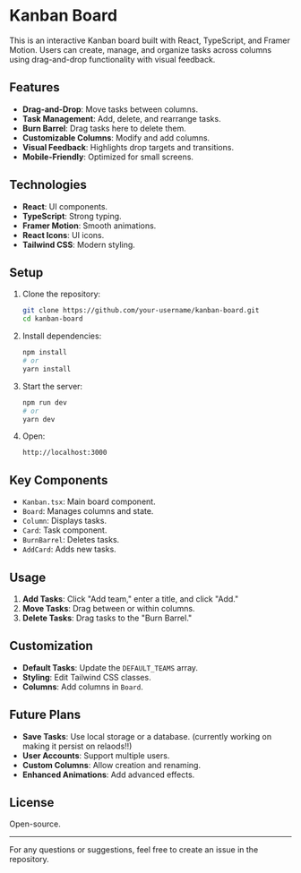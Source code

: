 # Kanban Board

This is an interactive Kanban board built with React, TypeScript, and Framer Motion. Users can create, manage, and organize tasks across columns using drag-and-drop functionality with visual feedback.

## Features

- **Drag-and-Drop**: Move tasks between columns.
- **Task Management**: Add, delete, and rearrange tasks.
- **Burn Barrel**: Drag tasks here to delete them.
- **Customizable Columns**: Modify and add columns.
- **Visual Feedback**: Highlights drop targets and transitions.
- **Mobile-Friendly**: Optimized for small screens.

## Technologies

- **React**: UI components.
- **TypeScript**: Strong typing.
- **Framer Motion**: Smooth animations.
- **React Icons**: UI icons.
- **Tailwind CSS**: Modern styling.

## Setup

1. Clone the repository:
   ```bash
   git clone https://github.com/your-username/kanban-board.git
   cd kanban-board
   ```
2. Install dependencies:
   ```bash
   npm install
   # or
   yarn install
   ```
3. Start the server:
   ```bash
   npm run dev
   # or
   yarn dev
   ```
4. Open:
   ```
   http://localhost:3000
   ```

## Key Components

- `Kanban.tsx`: Main board component.
- `Board`: Manages columns and state.
- `Column`: Displays tasks.
- `Card`: Task component.
- `BurnBarrel`: Deletes tasks.
- `AddCard`: Adds new tasks.

## Usage

1. **Add Tasks**: Click "Add team," enter a title, and click "Add."
2. **Move Tasks**: Drag between or within columns.
3. **Delete Tasks**: Drag tasks to the "Burn Barrel."

## Customization

- **Default Tasks**: Update the `DEFAULT_TEAMS` array.
- **Styling**: Edit Tailwind CSS classes.
- **Columns**: Add columns in `Board`.

## Future Plans

- **Save Tasks**: Use local storage or a database. (currently working on making it persist on relaods!!)
- **User Accounts**: Support multiple users.
- **Custom Columns**: Allow creation and renaming.
- **Enhanced Animations**: Add advanced effects.

## License

Open-source.

---

For any questions or suggestions, feel free to create an issue in the repository.
